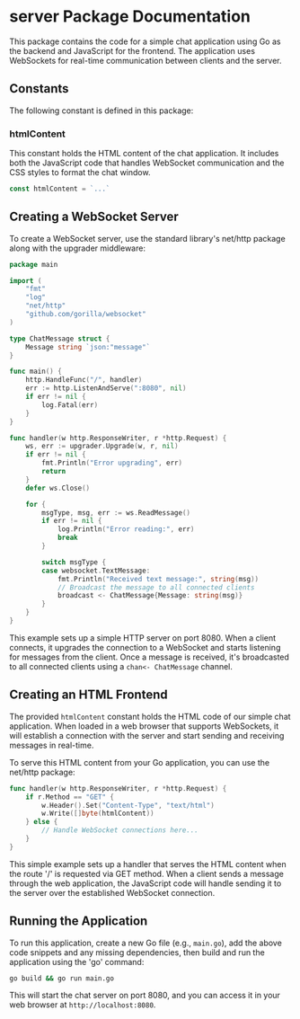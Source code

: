  # server Package Documentation

This package contains the code for a simple chat application using Go as the backend and JavaScript for the frontend. The application uses WebSockets for real-time communication between clients and the server.

## Constants

The following constant is defined in this package:

### htmlContent

This constant holds the HTML content of the chat application. It includes both the JavaScript code that handles WebSocket communication and the CSS styles to format the chat window.

```go
const htmlContent = `...`
```

## Creating a WebSocket Server

To create a WebSocket server, use the standard library's net/http package along with the upgrader middleware:

```go
package main

import (
    "fmt"
    "log"
    "net/http"
    "github.com/gorilla/websocket"
)

type ChatMessage struct {
    Message string `json:"message"`
}

func main() {
    http.HandleFunc("/", handler)
    err := http.ListenAndServe(":8080", nil)
    if err != nil {
        log.Fatal(err)
    }
}

func handler(w http.ResponseWriter, r *http.Request) {
    ws, err := upgrader.Upgrade(w, r, nil)
    if err != nil {
        fmt.Println("Error upgrading", err)
        return
    }
    defer ws.Close()

    for {
        msgType, msg, err := ws.ReadMessage()
        if err != nil {
            log.Println("Error reading:", err)
            break
        }

        switch msgType {
        case websocket.TextMessage:
            fmt.Println("Received text message:", string(msg))
            // Broadcast the message to all connected clients
            broadcast <- ChatMessage{Message: string(msg)}
        }
    }
}
```

This example sets up a simple HTTP server on port 8080. When a client connects, it upgrades the connection to a WebSocket and starts listening for messages from the client. Once a message is received, it's broadcasted to all connected clients using a `chan<- ChatMessage` channel.

## Creating an HTML Frontend

The provided `htmlContent` constant holds the HTML code of our simple chat application. When loaded in a web browser that supports WebSockets, it will establish a connection with the server and start sending and receiving messages in real-time.

To serve this HTML content from your Go application, you can use the net/http package:

```go
func handler(w http.ResponseWriter, r *http.Request) {
    if r.Method == "GET" {
        w.Header().Set("Content-Type", "text/html")
        w.Write([]byte(htmlContent))
    } else {
        // Handle WebSocket connections here...
    }
}
```

This simple example sets up a handler that serves the HTML content when the route '/' is requested via GET method. When a client sends a message through the web application, the JavaScript code will handle sending it to the server over the established WebSocket connection.

## Running the Application

To run this application, create a new Go file (e.g., `main.go`), add the above code snippets and any missing dependencies, then build and run the application using the 'go' command:

```sh
go build && go run main.go
```

This will start the chat server on port 8080, and you can access it in your web browser at `http://localhost:8080`.

